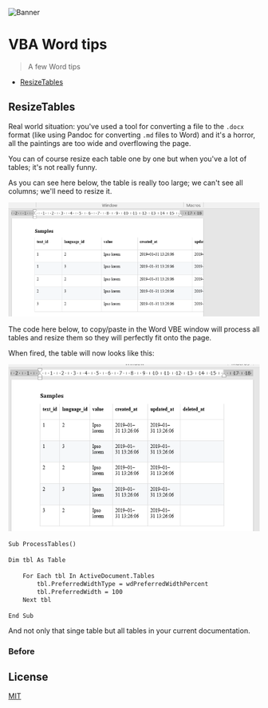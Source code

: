 ![Banner](images/banner.jpg)

# VBA Word tips

> A few Word tips

- [ResizeTables](#resizetables)

## ResizeTables

Real world situation: you've used a tool for converting a file to the `.docx` format (like using Pandoc for converting `.md` files to Word) and it's a horror, all the paintings are too wide and overflowing the page.

You can of course resize each table one by one but when you've a lot of tables; it's not really funny.

As you can see here below, the table is really too large; we can't see all columns; we'll need to resize it.

![ProcessTables - Before](images/ProcessTables_before.png)

The code here below, to copy/paste in the Word VBE window will process all tables and resize them so they will perfectly fit onto the page.

When fired, the table will now looks like this:

![ProcessTables - After](images/ProcessTables_after.png)

```vbnet
Sub ProcessTables()

Dim tbl As Table

    For Each tbl In ActiveDocument.Tables
        tbl.PreferredWidthType = wdPreferredWidthPercent
        tbl.PreferredWidth = 100
    Next tbl

End Sub
```

And not only that singe table but all tables in your current documentation.

### Before

## License

[MIT](LICENSE)
